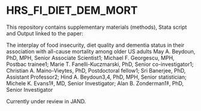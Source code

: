 # HRS_FI_DIET_DEM_MORT

This repository contains supplementary materials (methods), Stata script and Output linked to the paper:

The interplay of food insecurity, diet quality and dementia status in their association 
with all-cause mortality among older US adults 
May A. Beydoun, PhD, MPH, Senior Associate Scientist1; Michael F. Georgescu, MPH, Postbac trainee1; Marie T. Fanelli-Kuczmarski, PhD, Senior co-investigator1; Christian A. Maino-Vieytes, PhD, Postdoctoral fellow1;  Sri Banerjee, PhD, Assistant Professor2;  Hind A. Beydoun3,4, PhD, MPH, Senior statistician; Michele K. Evans1‡, MD, Senior Investigator; Alan B. Zonderman1‡, PhD, Senior Investigator

Currently under review in JAND. 
